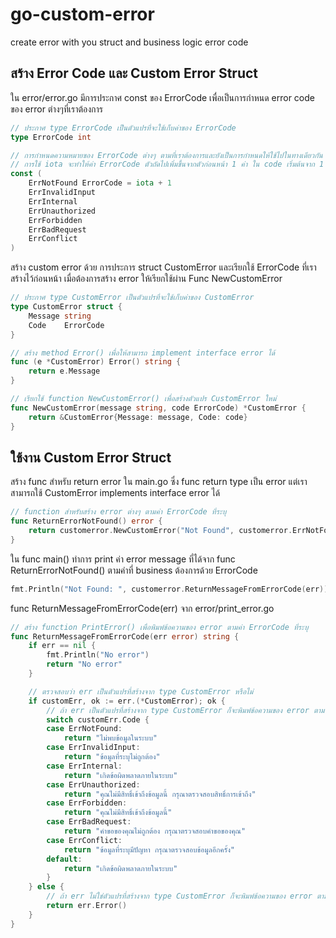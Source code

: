 # go-custom-error
create error with you struct and business logic error code

## สร้าง Error Code และ Custom Error Struct
ใน error/error.go มีการประกาศ const ของ ErrorCode เพื่อเป็นการกำหนด error code ของ error ต่างๆที่เราต้องการ

```go
// ประกาศ type ErrorCode เป็นตัวแปรที่จะใช้เก็บค่าของ ErrorCode
type ErrorCode int

// การกำหนดความหมายของ ErrorCode ต่างๆ ตามที่เราต้องการและยังเป็นการกำหนดให้ใช้ไปในทางเดียวกัน
// การใช้ iota จะทำให้ค่า ErrorCode ตัวถัดไปเพิ่มขึ้นจากตัวก่อนหน้า 1 ค่า ใน code เริ่มต้นจาก 1
const (
	ErrNotFound ErrorCode = iota + 1
	ErrInvalidInput
	ErrInternal
	ErrUnauthorized
	ErrForbidden
	ErrBadRequest
	ErrConflict
)
```


สร้าง custom error ด้วย การประการ struct CustomError และเรียกใช้ ErrorCode ที่เราสร้างไว้ก่อนหน้า เมื่อต้องการสร้าง error ให้เรียกใช้ผ่าน Func NewCustomError

```go
// ประกาศ type CustomError เป็นตัวแปรที่จะใช้เก็บค่าของ CustomError
type CustomError struct {
	Message string
	Code    ErrorCode
}

// สร้าง method Error() เพื่อให้สามารถ implement interface error ได้
func (e *CustomError) Error() string {
	return e.Message
}

// เรียกใช้ function NewCustomError() เพื่อสร้างตัวแปร CustomError ใหม่
func NewCustomError(message string, code ErrorCode) *CustomError {
	return &CustomError{Message: message, Code: code}
}
```


## ใช้งาน Custom Error Struct
สร้าง func สำหรับ return error ใน main.go ซึ่ง func return type เป็น error แต่เราสามารถใช้ CustomError implements interface error ได้

```go
// function สำหรับสร้าง error ต่างๆ ตามค่า ErrorCode ที่ระบุ
func ReturnErrorNotFound() error {
	return customerror.NewCustomError("Not Found", customerror.ErrNotFound)
}
```

ใน func main() ทำการ print ค่า error message ที่ได้จาก func ReturnErrorNotFound() ตามคำที่ business ต้องการด้วย ErrorCode

```go
fmt.Println("Not Found: ", customerror.ReturnMessageFromErrorCode(err))
```
func ReturnMessageFromErrorCode(err) จาก error/print_error.go

```go
// สร้าง function PrintError() เพื่อพิมพ์ข้อความของ error ตามค่า ErrorCode ที่ระบุ
func ReturnMessageFromErrorCode(err error) string {
	if err == nil {
		fmt.Println("No error")
		return "No error"
	}

	// ตรวจสอบว่า err เป็นตัวแปรที่สร้างจาก type CustomError หรือไม่
	if customErr, ok := err.(*CustomError); ok {
		// ถ้า err เป็นตัวแปรที่สร้างจาก type CustomError ก็จะพิมพ์ข้อความของ error ตามค่า ErrorCode ที่เราต้องการได้
		switch customErr.Code {
		case ErrNotFound:
			return "ไม่พบข้อมูลในระบบ"
		case ErrInvalidInput:
			return "ข้อมูลที่ระบุไม่ถูกต้อง"
		case ErrInternal:
			return "เกิดข้อผิดพลาดภายในระบบ"
		case ErrUnauthorized:
			return "คุณไม่มีสิทธิ์เข้าถึงข้อมูลนี้ กรุณาตรวจสอบสิทธิ์การเข้าถึง"
		case ErrForbidden:
			return "คุณไม่มีสิทธิ์เข้าถึงข้อมูลนี้"
		case ErrBadRequest:
			return "คำขอของคุณไม่ถูกต้อง กรุณาตรวจสอบคำขอของคุณ"
		case ErrConflict:
			return "ข้อมูลที่ระบุมีปัญหา กรุณาตรวจสอบข้อมูลอีกครั้ง"
		default:
			return "เกิดข้อผิดพลาดภายในระบบ"
		}
	} else {
		// ถ้า err ไม่ใช่ตัวแปรที่สร้างจาก type CustomError ก็จะพิมพ์ข้อความของ error ตามที่ระบุ
		return err.Error()
	}
}
```
